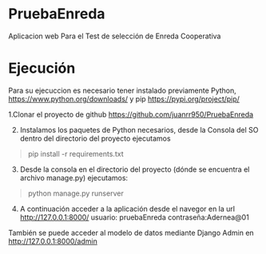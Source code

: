# PruebaEnreda
Aplicacion web Para el Test de selección de Enreda Cooperativa

# Ejecución
Para su ejecuccion es necesario tener instalado previamente Python, https://www.python.org/downloads/ y pip https://pypi.org/project/pip/

1.Clonar el proyecto de github 
https://github.com/juanrr950/PruebaEnreda

2. Instalamos los paquetes de Python necesarios, desde la Consola del SO dentro del directorio del proyecto ejecutamos 
>pip install -r requirements.txt

3. Desde la consola en el directorio del proyecto (dónde se encuentra el archivo manage.py) ejecutamos:
>python manage.py runserver

4. A continuación acceder a la aplicación desde el navegor en la url http://127.0.0.1:8000/
usuario: pruebaEnreda
contraseña:Adernea@01

También se puede acceder al modelo de datos mediante Django Admin en http://127.0.0.1:8000/admin

